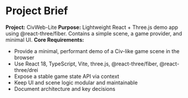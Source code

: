 # Project Brief

**Project:** CivWeb-Lite
**Purpose:** Lightweight React + Three.js demo app using @react-three/fiber. Contains a simple scene, a game provider, and minimal UI.
**Core Requirements:**

- Provide a minimal, performant demo of a Civ-like game scene in the browser
- Use React 18, TypeScript, Vite, three.js, @react-three/fiber, @react-three/drei
- Expose a stable game state API via context
- Keep UI and scene logic modular and maintainable
- Document architecture and key decisions
